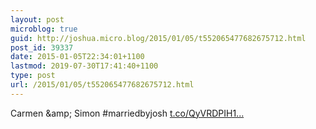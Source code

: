 ```yaml
---
layout: post
microblog: true
guid: http://joshua.micro.blog/2015/01/05/t552065477682675712.html
post_id: 39337
date: 2015-01-05T22:34:01+1100
lastmod: 2019-07-30T17:41:40+1100
type: post
url: /2015/01/05/t552065477682675712.html
---
```

Carmen &amp;amp; Simon #marriedbyjosh [t.co/QyVRDPIH1...](http://t.co/QyVRDPIH1J)
